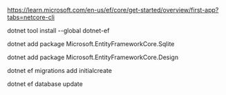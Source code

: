 https://learn.microsoft.com/en-us/ef/core/get-started/overview/first-app?tabs=netcore-cli

dotnet tool install --global dotnet-ef

dotnet add package Microsoft.EntityFrameworkCore.Sqlite

dotnet add package Microsoft.EntityFrameworkCore.Design

dotnet ef migrations add initialcreate


dotnet ef database update
